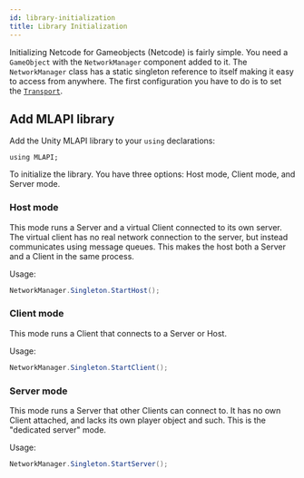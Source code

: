 ```yaml
---
id: library-initialization
title: Library Initialization
---
```


Initializing Netcode for Gameobjects (Netcode) is fairly simple. You need a `GameObject` with the `NetworkManager` component added to it. The `NetworkManager` class has a static singleton reference to itself making it easy to access from anywhere. The first configuration you have to do is to set the [`Transport`](../advanced-topics/custom-transports.md). 

## Add MLAPI library

Add the Unity MLAPI library to your `using` declarations:

```
using MLAPI;
```

To initialize the library. You have three options: Host mode, Client mode, and Server mode.

### Host mode

This mode runs a Server and a virtual Client connected to its own server. The virtual client has no real network connection to the server, but instead communicates using message queues. This makes the host both a Server and a Client in the same process.

Usage:

```csharp
NetworkManager.Singleton.StartHost();
```

### Client mode

This mode runs a Client that connects to a Server or Host.

Usage:

```csharp
NetworkManager.Singleton.StartClient();
```

### Server mode

This mode runs a Server that other Clients can connect to. It has no own Client attached, and lacks its own player object and such. This is the "dedicated server" mode.

Usage:

```csharp
NetworkManager.Singleton.StartServer();
```
